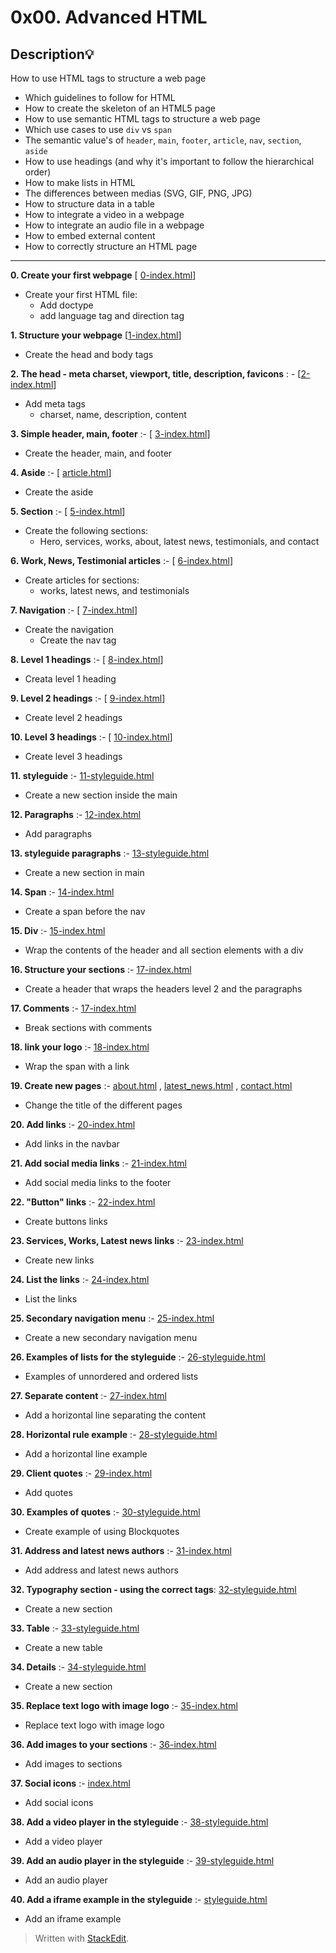 # 0x00. Advanced HTML

**Description💡**
----
How to use HTML tags to structure a web page
-   Which guidelines to follow for HTML
-   How to create the skeleton of an HTML5 page
-   How to use semantic HTML tags to structure a web page
-   Which use cases to use  `div`  vs  `span`
-   The semantic value's of  `header`,  `main`,  `footer`,  `article`,  `nav`,  `section`,  `aside`
-   How to use headings (and why it's important to follow the hierarchical order)
-   How to make lists in HTML
-   The differences between medias (SVG, GIF, PNG, JPG)
-   How to structure data in a table
-   How to integrate a video in a webpage
-   How to integrate an audio file in a webpage
-   How to embed external content
-   How to correctly structure an HTML page
----------

**0. Create your first webpage** [ [0-index.html](0-index.html)]
-   Create your first HTML file:
    -   Add doctype
    -   add language tag and direction tag

**1. Structure your webpage** [[1-index.html](1-index.html)]
-   Create the head and body tags

**2. The head - meta charset, viewport, title, description, favicons** : - [[2-index.html](2-index.html)]
-   Add meta tags
    -   charset, name, description, content

**3. Simple header, main, footer** :-  [ [3-index.html](3-index.html)]
-   Create the header, main, and footer

**4. Aside** :-  [ [article.html](article.html)]
-   Create the aside

**5. Section** :-  [ [5-index.html](5-index.html)]
-   Create the following sections:
    -   Hero, services, works, about, latest news, testimonials, and contact

**6. Work, News, Testimonial articles** :-  [ [6-index.html](6-index.html)]
-   Create articles for sections:
    -   works, latest news, and testimonials
    
**7. Navigation** :-  [ [7-index.html](7-index.html)]
-   Create the navigation
    -   Create the nav tag

**8. Level 1 headings** :-  [ [8-index.html](8-index.html)]
-   Creata level 1 heading

**9. Level 2 headings** :-  [ [9-index.html](9-index.html)]
-   Create level 2 headings

**10. Level 3 headings** :-  [ [10-index.html](10-inex.html)]
-   Create level 3 headings

**11. styleguide** :- [11-styleguide.html](11-styleguide.html)
-   Create a new section inside the main

**12. Paragraphs** :- [12-index.html](12-index.html)
-   Add paragraphs

**13. styleguide paragraphs** :- [13-styleguide.html](11-styleguide.html)
-   Create a new section in main

**14. Span**  :- [14-index.html](14-index.html)
-   Create a span before the nav

**15. Div** :- [15-index.html](15-index.html)
-   Wrap the contents of the header and all section elements with a div

**16. Structure your sections** :- [17-index.html](16-index.html)
-   Create a header that wraps the headers level 2 and the paragraphs

**17. Comments** :- [17-index.html](17-index.html)
-   Break sections with comments

**18. link your logo** :- [18-index.html](18-index.html)
-   Wrap the span with a link

**19. Create new pages** :- [about.html](about.html) , [latest_news.html](latest_news.html) , [contact.html](contact.html)
-   Change the title of the different pages

**20. Add links** :- [20-index.html](20-index.html)
-   Add links in the navbar

**21. Add social media links** :- [21-index.html](21-index.html)
-   Add social media links to the footer

**22. "Button" links** :- [22-index.html](22-index.html)
-   Create buttons links

**23. Services, Works, Latest news links** :- [23-index.html](23-index.html)
-   Create new links

**24. List the links** :- [24-index.html](24-index.html)
-   List the links

**25. Secondary navigation menu** :- [25-index.html](25-index.html)
-   Create a new secondary navigation menu

**26. Examples of lists for the styleguide** :- [26-styleguide.html](26-styleguide.html)
-   Examples of unnordered and ordered lists

**27. Separate content** :- [27-index.html](27-index.html)
-   Add a horizontal line separating the content

**28. Horizontal rule example** :- [28-styleguide.html](28-styleguide.html)
-   Add a horizontal line example

**29. Client quotes** :- [29-index.html](29-index.html)
-   Add quotes

**30. Examples of quotes** :- [30-styleguide.html](30-styleguide.html)
-   Create example of using Blockquotes

**31. Address and latest news authors** :- [31-index.html](31-index.html)
-   Add address and latest news authors

**32. Typography section - using the correct tags**: [32-styleguide.html](32-styleguide.html)
-   Create a new section

**33. Table** :- [33-styleguide.html](33-styleguide.html)
-   Create a new table

**34. Details** :- [34-styleguide.html](34-styleguide.html)
-   Create a new section

**35. Replace text logo with image logo** :- [35-index.html](35-index.html)
-   Replace text logo with image logo

**36. Add images to your sections** :- [36-index.html](36-index.html)
-   Add images to sections

**37. Social icons** :- [index.html](index.html)
-   Add social icons

**38. Add a video player in the styleguide** :- [38-styleguide.html](38-styleguide.html)
-   Add a video player

**39. Add an audio player in the styleguide** :- [39-styleguide.html](39-styleguide.html)
-   Add an audio player

**40. Add a iframe example in the styleguide** :- [styleguide.html](styleguide.html)
-   Add an iframe example

> Written with [StackEdit](https://stackedit.io/).
